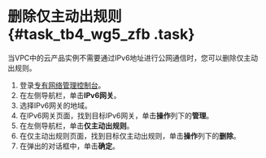 # 删除仅主动出规则 {#task_tb4_wg5_zfb .task}

当VPC中的云产品实例不需要通过IPv6地址进行公网通信时，您可以删除仅主动出规则。

1.  登录[专有网络管理控制台](https://vpcnext.console.aliyun.com)。
2.  在左侧导航栏，单击**IPv6网关**。
3.  选择IPv6网关的地域。
4.  在IPv6网关页面，找到目标IPv6网关，单击**操作**列下的**管理**。
5.  在左侧导航栏，单击**仅主动出规则**。
6.  在仅主动出规则页面，找到目标仅主动出规则，单击**操作**列下的**删除**。
7.  在弹出的对话框中，单击**确定**。

